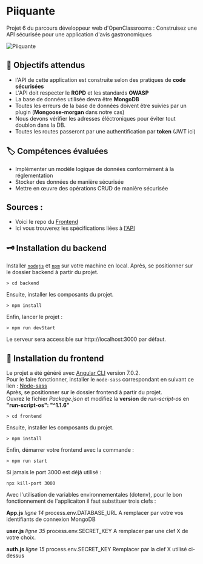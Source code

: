 # Piiquante
Projet 6 du parcours développeur web d'OpenClassrooms : Construisez une API sécurisée pour une application
d'avis gastronomiques

![Piiquante](https://i.imgur.com/cgjpZ6o.png)

## :notebook_with_decorative_cover: Objectifs attendus
- l'API de cette application est construite selon des pratiques de **code sécurisées** 
- L'API doit respecter le **RGPD** et les standards **OWASP**
- La base de données utilisée devra être **MongoDB**
- Toutes les erreurs de la base de données doivent être suivies par un plugin (**Mongoose-morgan** dans notre cas)
- Nous devons vérifier les adresses éléctroniques pour éviter tout doublon dans la DB.
- Toutes les routes passeront par une authentification par **token** (JWT ici)

## :label: Compétences évaluées
- Implémenter un modèle logique de données conformément à la réglementation
- Stocker des données de manière sécurisée
- Mettre en œuvre des opérations CRUD de manière sécurisée

## Sources : 
- Voici le repo du [Frontend](https://github.com/OpenClassrooms-Student-Center/Web-Developer-P6)
- Ici vous trouverez les spécifications liées à [l'API](https://s3.eu-west-1.amazonaws.com/course.oc-static.com/projects/DWJ_FR_P6/Requirements_DW_P6.pdf)


## :old_key: Installation du backend
Installer [`nodejs`](https://nodejs.org/fr/download/) et [`npm`](https://docs.npmjs.com/downloading-and-installing-node-js-and-npm) sur votre machine en local. Après, se positionner sur le dossier backend à partir du projet.
```
> cd backend
```
Ensuite, installer les composants du projet.
```
> npm install
```
Enfin, lancer le projet :
```
> npm run devStart
```
Le serveur sera accessible sur http://localhost:3000 par défaut.

## :rocket: Installation du frontend
Le projet a été généré avec [Angular CLI](https://github.com/angular/angular-cli) version 7.0.2. <br />
Pour le faire fonctionner, installer le `node-sass` correspondant en suivant ce lien : [Node-sass](https://www.npmjs.com/package/node-sass)  <br />
Après, se positionner sur le dossier frontend à partir du projet.  <br />
Ouvrez le fichier *Package.json* et modifiez la **version** de *run-script-os* en **"run-script-os": "^1.1.6"**

```
> cd frontend
```
Ensuite, installer les composants du projet.
```
> npm install
```
Enfin, démarrer votre frontend avec la commande : 
```
> npm run start
```
Si jamais le port 3000 est déjà utilisé : 
```	
npx kill-port 3000
```

Avec l'utilisation de variables environnementales (dotenv), pour le bon fonctionnement de l'applicaiton il faut substituer trois clefs : 

**App.js**
*ligne 14*
process.env.DATABASE_URL 
A remplacer par votre vos identifiants de connexion MongoDB
 
**user.js**
*ligne 35*
process.env.SECRET_KEY
A remplacer par une clef X de votre choix.
           
**auth.js**
*ligne 15*
process.env.SECRET_KEY
Remplacer par la clef X utilisé ci-dessus

